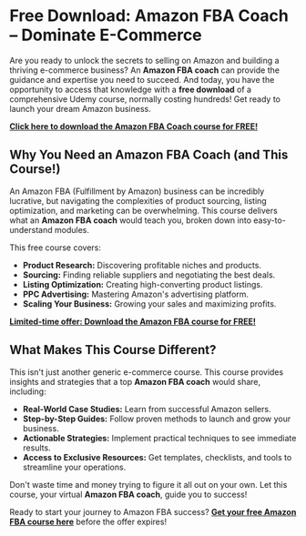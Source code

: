 # Free Download: Amazon FBA Coach – Dominate E-Commerce

Are you ready to unlock the secrets to selling on Amazon and building a thriving e-commerce business? An **Amazon FBA coach** can provide the guidance and expertise you need to succeed. And today, you have the opportunity to access that knowledge with a **free download** of a comprehensive Udemy course, normally costing hundreds! Get ready to launch your dream Amazon business.

[**Click here to download the Amazon FBA Coach course for FREE!**](https://udemywork.com/amazon-fba-coach)

## Why You Need an Amazon FBA Coach (and This Course!)

An Amazon FBA (Fulfillment by Amazon) business can be incredibly lucrative, but navigating the complexities of product sourcing, listing optimization, and marketing can be overwhelming. This course delivers what an **Amazon FBA coach** would teach you, broken down into easy-to-understand modules.

This free course covers:
*   **Product Research:** Discovering profitable niches and products.
*   **Sourcing:** Finding reliable suppliers and negotiating the best deals.
*   **Listing Optimization:** Creating high-converting product listings.
*   **PPC Advertising:** Mastering Amazon's advertising platform.
*   **Scaling Your Business:** Growing your sales and maximizing profits.

[**Limited-time offer: Download the Amazon FBA course for FREE!**](https://udemywork.com/amazon-fba-coach)

## What Makes This Course Different?

This isn't just another generic e-commerce course. This course provides insights and strategies that a top **Amazon FBA coach** would share, including:

*   **Real-World Case Studies:** Learn from successful Amazon sellers.
*   **Step-by-Step Guides:** Follow proven methods to launch and grow your business.
*   **Actionable Strategies:** Implement practical techniques to see immediate results.
*   **Access to Exclusive Resources:** Get templates, checklists, and tools to streamline your operations.

Don't waste time and money trying to figure it all out on your own. Let this course, your virtual **Amazon FBA coach**, guide you to success!

Ready to start your journey to Amazon FBA success? **[Get your free Amazon FBA course here](https://udemywork.com/amazon-fba-coach)** before the offer expires!
